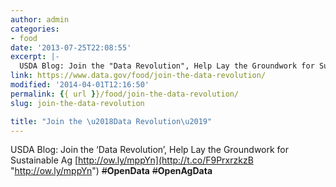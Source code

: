 ```yaml
---
author: admin
categories:
- food
date: '2013-07-25T22:08:55'
excerpt: |-
  USDA Blog: Join the "Data Revolution", Help Lay the Groundwork for Sustainable Ag http://ow.ly/mppYn #OpenData #OpenAgData
link: https://www.data.gov/food/join-the-data-revolution/
modified: '2014-04-01T12:16:50'
permalink: {{ url }}/food/join-the-data-revolution/
slug: join-the-data-revolution

title: "Join the \u2018Data Revolution\u2019"
---
```


USDA Blog: Join the ‘Data Revolution’, Help Lay the Groundwork for Sustainable Ag [http://ow.ly/mppYn](http://t.co/F9PrxrzkzB "http://ow.ly/mppYn")  ~~#~~**OpenData** ~~#~~****OpenAgData****
